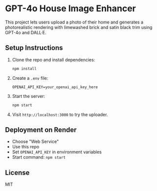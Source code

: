 # GPT-4o House Image Enhancer

This project lets users upload a photo of their home and generates a photorealistic rendering with limewashed brick and satin black trim using GPT-4o and DALL·E.

## Setup Instructions

1. Clone the repo and install dependencies:
   ```bash
   npm install
   ```

2. Create a `.env` file:
   ```env
   OPENAI_API_KEY=your_openai_api_key_here
   ```

3. Start the server:
   ```bash
   npm start
   ```

4. Visit `http://localhost:3000` to try the uploader.

## Deployment on Render

- Choose "Web Service"
- Use this repo
- Set `OPENAI_API_KEY` in environment variables
- Start command: `npm start`

## License
MIT
